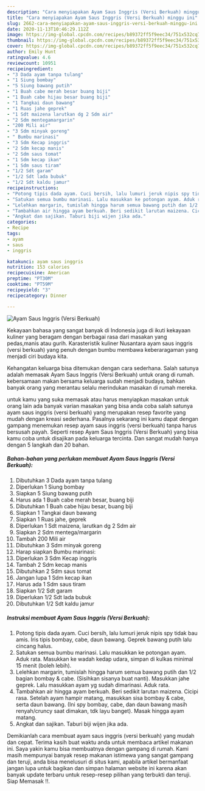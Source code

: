 ```yaml
---
description: "Cara menyiapakan Ayam Saus Inggris (Versi Berkuah) minggu ini"
title: "Cara menyiapakan Ayam Saus Inggris (Versi Berkuah) minggu ini"
slug: 2662-cara-menyiapakan-ayam-saus-inggris-versi-berkuah-minggu-ini
date: 2020-11-13T10:46:29.112Z
image: https://img-global.cpcdn.com/recipes/b89372ff5f9eec34/751x532cq70/ayam-saus-inggris-versi-berkuah-foto-resep-utama.jpg
thumbnail: https://img-global.cpcdn.com/recipes/b89372ff5f9eec34/751x532cq70/ayam-saus-inggris-versi-berkuah-foto-resep-utama.jpg
cover: https://img-global.cpcdn.com/recipes/b89372ff5f9eec34/751x532cq70/ayam-saus-inggris-versi-berkuah-foto-resep-utama.jpg
author: Emily Hunt
ratingvalue: 4.6
reviewcount: 10951
recipeingredient:
- "3 Dada ayam tanpa tulang"
- "1 Siung bombay"
- "5 Siung bawang putih"
- "1 Buah cabe merah besar buang biji"
- "1 Buah cabe hijau besar buang biji"
- "1 Tangkai daun bawang"
- "1 Ruas jahe geprek"
- "1 Sdt maizena larutkan dg 2 Sdm air"
- "2 Sdm mentegamargarin"
- "200 Mili air"
- "3 Sdm minyak goreng"
- " Bumbu marinasi"
- "3 Sdm Kecap inggris"
- "2 Sdm kecap manis"
- "2 Sdm saus tomat"
- "1 Sdm kecap ikan"
- "1 Sdm saus tiram"
- "1/2 Sdt garam"
- "1/2 Sdt lada bubuk"
- "1/2 Sdt kaldu jamur"
recipeinstructions:
- "Potong tipis dada ayam. Cuci bersih, lalu lumuri jeruk nipis spy tidak bau amis. Iris tipis bombay, cabe, daun bawang. Geprek bawang putih lalu cincang halus."
- "Satukan semua bumbu marinasi. Lalu masukkan ke potongan ayam. Aduk rata. Masukkan ke wadah kedap udara, simpan di kulkas minimal 15 menit (boleh lebih)."
- "Lelehkan margarin, tumislah hingga harum semua bawang putih dan 1/2 bagian bombay &amp; cabe. (Sisihkan sisanya buat nanti). Masukkan jahe geprek. Lalu masukkan ayam yg sudah dimarinasi. Aduk rata."
- "Tambahkan air hingga ayam berkuah. Beri sedikit larutan maizena. Cicipi rasa. Setelah ayam hampir matang, masukkan sisa bombay &amp; cabe, serta daun bawang. (Ini spy bombay, cabe, dan daun bawang masih renyah/cruncy saat dimakan, tdk layu banget). Masak hingga ayam matang."
- "Angkat dan sajikan. Taburi biji wijen jika ada."
categories:
- Recipe
tags:
- ayam
- saus
- inggris

katakunci: ayam saus inggris 
nutrition: 153 calories
recipecuisine: American
preptime: "PT30M"
cooktime: "PT59M"
recipeyield: "3"
recipecategory: Dinner

---
```



![Ayam Saus Inggris (Versi Berkuah)](https://img-global.cpcdn.com/recipes/b89372ff5f9eec34/751x532cq70/ayam-saus-inggris-versi-berkuah-foto-resep-utama.jpg)

Kekayaan bahasa yang sangat banyak di Indonesia juga di ikuti kekayaan kuliner yang beragam dengan berbagai rasa dari masakan yang pedas,manis atau gurih. Karasteristik kuliner Nusantara ayam saus inggris (versi berkuah) yang penuh dengan bumbu membawa keberaragaman yang menjadi ciri budaya kita.




Kehangatan keluarga bisa ditemukan dengan cara sederhana. Salah satunya adalah memasak Ayam Saus Inggris (Versi Berkuah) untuk orang di rumah. kebersamaan makan bersama keluarga sudah menjadi budaya, bahkan banyak orang yang merantau selalu merindukan masakan di rumah mereka.

untuk kamu yang suka memasak atau harus menyiapkan masakan untuk orang lain ada banyak varian masakan yang bisa anda coba salah satunya ayam saus inggris (versi berkuah) yang merupakan resep favorite yang mudah dengan kreasi sederhana. Pasalnya sekarang ini kamu dapat dengan gampang menemukan resep ayam saus inggris (versi berkuah) tanpa harus bersusah payah.
Seperti resep Ayam Saus Inggris (Versi Berkuah) yang bisa kamu coba untuk disajikan pada keluarga tercinta. Dan sangat mudah hanya dengan 5 langkah dan 20 bahan.


<!--inarticleads1-->

##### Bahan-bahan yang perlukan membuat Ayam Saus Inggris (Versi Berkuah):

1. Dibutuhkan 3 Dada ayam tanpa tulang
1. Diperlukan 1 Siung bombay
1. Siapkan 5 Siung bawang putih
1. Harus ada 1 Buah cabe merah besar, buang biji
1. Dibutuhkan 1 Buah cabe hijau besar, buang biji
1. Siapkan 1 Tangkai daun bawang
1. Siapkan 1 Ruas jahe, geprek
1. Diperlukan 1 Sdt maizena, larutkan dg 2 Sdm air
1. Siapkan 2 Sdm mentega/margarin
1. Tambah 200 Mili air
1. Dibutuhkan 3 Sdm minyak goreng
1. Harap siapkan  Bumbu marinasi:
1. Diperlukan 3 Sdm Kecap inggris
1. Tambah 2 Sdm kecap manis
1. Dibutuhkan 2 Sdm saus tomat
1. Jangan lupa 1 Sdm kecap ikan
1. Harus ada 1 Sdm saus tiram
1. Siapkan 1/2 Sdt garam
1. Diperlukan 1/2 Sdt lada bubuk
1. Dibutuhkan 1/2 Sdt kaldu jamur




<!--inarticleads2-->

##### Instruksi membuat  Ayam Saus Inggris (Versi Berkuah):

1. Potong tipis dada ayam. Cuci bersih, lalu lumuri jeruk nipis spy tidak bau amis. Iris tipis bombay, cabe, daun bawang. Geprek bawang putih lalu cincang halus.
1. Satukan semua bumbu marinasi. Lalu masukkan ke potongan ayam. Aduk rata. Masukkan ke wadah kedap udara, simpan di kulkas minimal 15 menit (boleh lebih).
1. Lelehkan margarin, tumislah hingga harum semua bawang putih dan 1/2 bagian bombay &amp; cabe. (Sisihkan sisanya buat nanti). Masukkan jahe geprek. Lalu masukkan ayam yg sudah dimarinasi. Aduk rata.
1. Tambahkan air hingga ayam berkuah. Beri sedikit larutan maizena. Cicipi rasa. Setelah ayam hampir matang, masukkan sisa bombay &amp; cabe, serta daun bawang. (Ini spy bombay, cabe, dan daun bawang masih renyah/cruncy saat dimakan, tdk layu banget). Masak hingga ayam matang.
1. Angkat dan sajikan. Taburi biji wijen jika ada.




Demikianlah cara membuat ayam saus inggris (versi berkuah) yang mudah dan cepat. Terima kasih buat waktu anda untuk membaca artikel makanan ini. Saya yakin kamu bisa membuatnya dengan gampang di rumah. Kami masih mempunyai banyak resep makanan istimewa yang sangat gampang dan teruji, anda bisa menelusuri di situs kami, apabila artikel bermanfaat jangan lupa untuk bagikan dan simpan halaman website ini karena akan banyak update terbaru untuk resep-resep pilihan yang terbukti dan teruji. Siap Memasak !!. 
